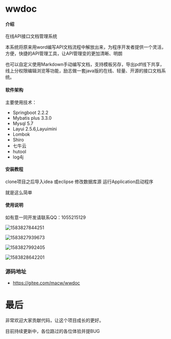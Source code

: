 # wwdoc

#### 介绍
在线API接口文档管理系统


本系统将原来用word编写API文档流程中解放出来，为程序开发者提供一个灵活，方便，快捷的API管理工具，让API管理变的更加清晰、明朗


也可以自定义使用Markdown手动编写文档，支持模板另存，导出pdf线下共享，线上分权限编辑浏览等功能，励志做一套java版的在线、轻量、开源的接口文档系统。


#### 软件架构
主要使用技术：
- Springboot 2.2.2
- Mybatis plus 3.3.0
- Mysql 5.7
- Layui 2.5.6,Layuimini
- Lombok
- Shiro
- 七牛云
- hutool
- log4j

#### 安装教程

clone项目之后导入idea 或eclipse
修改数据库源
运行Application启动程序

就是这么简单

#### 使用说明

如有意一同开发请联系QQ：1055215129

![1583827844251](C:\Users\Administrator\AppData\Roaming\Typora\typora-user-images\1583827844251.png)

![1583827939673](C:\Users\Administrator\AppData\Roaming\Typora\typora-user-images\1583827939673.png)

![1583827992405](C:\Users\Administrator\AppData\Roaming\Typora\typora-user-images\1583827992405.png)

![1583828642201](C:\Users\Administrator\AppData\Roaming\Typora\typora-user-images\1583828642201.png)



### 源码地址

- https://gitee.com/macw/wwdoc

#  最后

非常欢迎大家贡献代码，让这个项目成长的更好。

目前持续更新中，各位路过的各位体验并提BUG